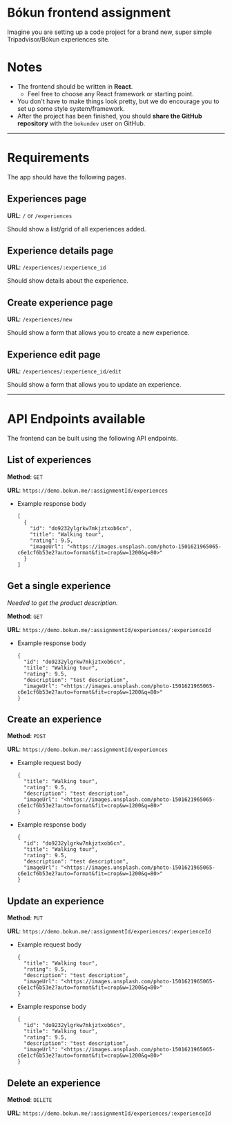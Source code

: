 Bókun frontend assignment
=========================

Imagine you are setting up a code project for a brand new, super simple Tripadvisor/Bókun experiences site.

Notes
=====

-   The frontend should be written in **React**.
    -   Feel free to choose any React framework or starting point.
-   You don't have to make things look pretty, but we do encourage you to set up some style system/framework.
-   After the project has been finished, you should **share the GitHub repository** with the `bokundev` user on GitHub.

* * * * *

Requirements
============

The app should have the following pages.

Experiences page
----------------

**URL**: `/` or `/experiences`

Should show a list/grid of all experiences added.

Experience details page
-----------------------

**URL**: `/experiences/:experience_id`

Should show details about the experience.

Create e**xperience page**
--------------------------

**URL**: `/experiences/new`

Should show a form that allows you to create a new experience.

**Experience edit page**
------------------------

**URL**: `/experiences/:experience_id/edit`

Should show a form that allows you to update an experience.

* * * * *

API Endpoints available
=======================

The frontend can be built using the following API endpoints.

**List of experiences**
-----------------------

**Method**: `GET`

**URL**: `https://demo.bokun.me/:assignmentId/experiences`

-   Example response body

    ```
    [
      {
        "id": "do9232ylgrkw7mkjztxob6cn",
        "title": "Walking tour",
        "rating": 9.5,
        "imageUrl": "<https://images.unsplash.com/photo-1501621965065-c6e1cf6b53e2?auto=format&fit=crop&w=1200&q=80>"
      }
    ]

    ```

**Get a single experience**
---------------------------

*Needed to get the product description.*

**Method**: `GET`

**URL**: `https://demo.bokun.me/:assignmentId/experiences/:experienceId`

-   Example response body

    ```
    {
      "id": "do9232ylgrkw7mkjztxob6cn",
      "title": "Walking tour",
      "rating": 9.5,
      "description": "test description",
      "imageUrl": "<https://images.unsplash.com/photo-1501621965065-c6e1cf6b53e2?auto=format&fit=crop&w=1200&q=80>"
    }

    ```

**Create an experience**
------------------------

**Method**: `POST`

**URL**: `https://demo.bokun.me/:assignmentId/experiences`

-   Example request body

    ```
    {
      "title": "Walking tour",
      "rating": 9.5,
      "description": "test description",
      "imageUrl": "<https://images.unsplash.com/photo-1501621965065-c6e1cf6b53e2?auto=format&fit=crop&w=1200&q=80>"
    }

    ```

-   Example response body

    ```
    {
      "id": "do9232ylgrkw7mkjztxob6cn",
      "title": "Walking tour",
      "rating": 9.5,
      "description": "test description",
      "imageUrl": "<https://images.unsplash.com/photo-1501621965065-c6e1cf6b53e2?auto=format&fit=crop&w=1200&q=80>"
    }

    ```

Update **an experience**
------------------------

**Method**: `PUT`

**URL**: `https://demo.bokun.me/:assignmentId/experiences/:experienceId`

-   Example request body

    ```
    {
      "title": "Walking tour",
      "rating": 9.5,
      "description": "test description",
      "imageUrl": "<https://images.unsplash.com/photo-1501621965065-c6e1cf6b53e2?auto=format&fit=crop&w=1200&q=80>"
    }

    ```

-   Example response body

    ```
    {
      "id": "do9232ylgrkw7mkjztxob6cn",
      "title": "Walking tour",
      "rating": 9.5,
      "description": "test description",
      "imageUrl": "<https://images.unsplash.com/photo-1501621965065-c6e1cf6b53e2?auto=format&fit=crop&w=1200&q=80>"
    }

    ```

Delete **an experience**
------------------------

**Method**: `DELETE`

**URL**: `https://demo.bokun.me/:assignmentId/experiences/:experienceId`
